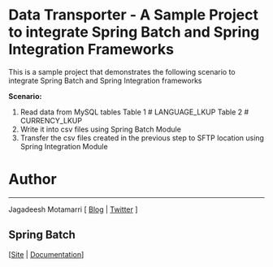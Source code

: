 <h1>Data Transporter - A Sample Project to integrate Spring Batch and Spring Integration Frameworks</h1>

This is a sample project that demonstrates the following scenario to integrate Spring Batch and Spring Integration frameworks

<b>Scenario:</b>

1. Read data from MySQL tables
    Table 1 # LANGUAGE_LKUP
    Table 2 # CURRENCY_LKUP
2. Write it into csv files using Spring Batch Module
3. Transfer the csv files created in the previous step to SFTP location using Spring Integration Module

<h1>Author</h1>
<hr/>
<p>Jagadeesh Motamarri [ <a href="http://www.skilledmonster.com">Blog</a> | <a href="http://twitter.com/SkilledMonster">Twitter</a> ]</p>

<h2>
<a name="spring-batch" class="anchor" href="#spring-batch"><span class="mini-icon mini-icon-link"></span></a>Spring Batch</h2>

<p>[<a href="http://static.springsource.org/spring-batch/">Site</a> | <a href="http://static.springsource.org/spring-batch/reference/index.html">Documentation</a>]</p>
